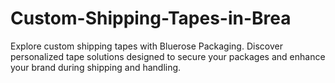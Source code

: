 # Custom-Shipping-Tapes-in-Brea
Explore custom shipping tapes with Bluerose Packaging. Discover personalized tape solutions designed to secure your packages and enhance your brand during shipping and handling.
